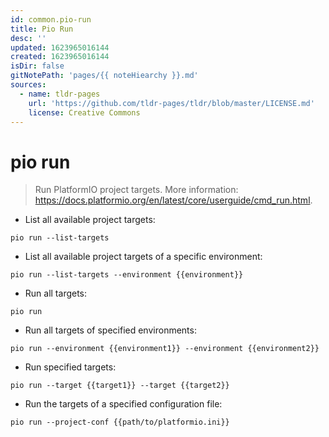 ```yaml
---
id: common.pio-run
title: Pio Run
desc: ''
updated: 1623965016144
created: 1623965016144
isDir: false
gitNotePath: 'pages/{{ noteHiearchy }}.md'
sources:
  - name: tldr-pages
    url: 'https://github.com/tldr-pages/tldr/blob/master/LICENSE.md'
    license: Creative Commons
---
```

# pio run

> Run PlatformIO project targets.
> More information: <https://docs.platformio.org/en/latest/core/userguide/cmd_run.html>.

- List all available project targets:

`pio run --list-targets`

- List all available project targets of a specific environment:

`pio run --list-targets --environment {{environment}}`

- Run all targets:

`pio run`

- Run all targets of specified environments:

`pio run --environment {{environment1}} --environment {{environment2}}`

- Run specified targets:

`pio run --target {{target1}} --target {{target2}}`

- Run the targets of a specified configuration file:

`pio run --project-conf {{path/to/platformio.ini}}`

